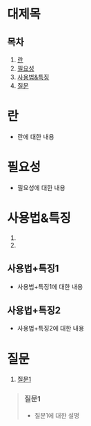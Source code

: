 # 대제목
## 목차
1. <a href="#목차1">란</a>
1. <a href="#목차2">필요성</a>
1. <a href="#목차3">사용법&특징</a>
1. <a href="#목차4">질문</a>

<a id="목차1"></a>

# 란
* 란에 대한 내용

<a id="목차2"></a>

# 필요성
* 필요성에 대한 내용

<a id="목차3"></a>

# 사용법&특징
1. <a href="#사용법+특징1"></a>
1. <a href="#사용법+특징2"></a>

<a id="사용법+특징1"></a>

## 사용법+특징1
* 사용법+특징1에 대한 내용

<a id="사용법+특징2"></a>

## 사용법+특징2
* 사용법+특징2에 대한 내용

<a id="목차4"></a>

# 질문
1. <a href="#질문1">질문1</a>

<a id="질문1"></a>

>### 질문1
>* 질문1에 대한 설명